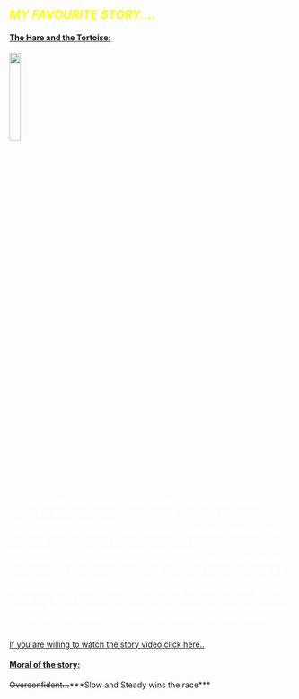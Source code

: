 <!DOCTYPE html>
<html>
<head>
<title>STORY</title>
</head>
<body>
<!--some tags that are not covered so far...<u>,<i>,<strike>,<caption>,<br>,<body background>,<iframe>-->
<!--here u tag is used for underlining and i tag is used for italicize the heading-->

<h2 style="color:yellow"><i>MY FAVOURITE STORY....</i></h2>
<h4><u>The Hare and the Tortoise:</u></h4>
<img src="C:\Users\Lenovo\Desktop\maxresdefault.jpg" height="20%" width="20%">

<!--the bodybackground tag gives you the background color or picture-->
<!--br tag is for break..used for single line break and it moves to next line..-->

<body background=" C:\Users\Lenovo\Desktop\7_13.jpg">
<p style="color:white">One day a rabbit was boasting about how fast he could run.
 He was laughing at the turtle for being so slow. Much to the rabbit’s surprise, the turtle challenged him to a race. <br>
The rabbit thought this was a good joke and accepted the challenge. The fox was to be the umpire of the race.
 As the race began, the rabbit raced way ahead of the turtle, just like everyone thought.<br>
The rabbit got to the halfway point and could not see the turtle anywhere.
 He was hot and tired and decided to stop and take a short nap. 
Even if the turtle passed him, he would be able to race to the finish line ahead of him. 
All this time the turtle kept walking step by step by step. He never quit no matter how hot or tired he got. 
He just kept going.<br>
However, the rabbit slept longer than he had thought and woke up.
 He could not see the turtle anywhere! 
He went at full speed to the finish line but found the turtle there waiting for him.</p>

<!--to add link for video-->
<a href="https://www.youtube.com/watch?v=kHV0y5FydCw" >If you are willing to watch the story video click here..</a>

<!--conclusion of the story-->
<div>
<h4><u>Moral of the story:</u></h4>

<!--here strike tag is used to strike the word--->

<p><strike> Overconfident...</strike>***Slow and Steady wins the race***</p>
</div>
</body>
</html>
